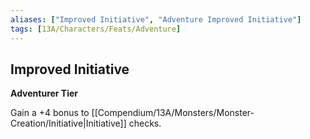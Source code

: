 ```yaml
---
aliases: ["Improved Initiative", "Adventure Improved Initiative"]
tags: [13A/Characters/Feats/Adventure]
---
```


## Improved Initiative

**Adventurer Tier**

Gain a +4 bonus to [[Compendium/13A/Monsters/Monster-Creation/Initiative|Initiative]] checks.
